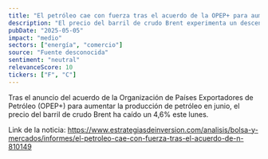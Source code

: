 ```yaml
---
title: "El petróleo cae con fuerza tras el acuerdo de la OPEP+ para aumentar la producción"
description: "El precio del barril de crudo Brent experimenta un descenso del 4,6% luego de que la OPEP+ decidió aumentar la producción de petróleo en junio."
pubDate: "2025-05-05"
impact: "medio"
sectors: ["energía", "comercio"]
source: "Fuente desconocida"
sentiment: "neutral"
relevanceScore: 10
tickers: ["F", "C"]
---
```


Tras el anuncio del acuerdo de la Organización de Países Exportadores de Petróleo (OPEP+) para aumentar la producción de petróleo en junio, el precio del barril de crudo Brent ha caído un 4,6% este lunes.

Link de la noticia: https://www.estrategiasdeinversion.com/analisis/bolsa-y-mercados/informes/el-petroleo-cae-con-fuerza-tras-el-acuerdo-de-n-810149